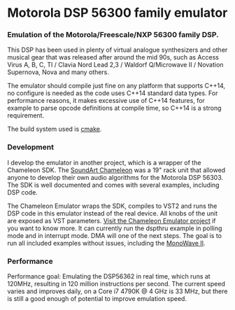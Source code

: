 # Motorola DSP 56300 family emulator

### Emulation of the Motorola/Freescale/NXP 56300 family DSP. 

This DSP has been used in plenty of virtual analogue synthesizers and other musical gear that was released after around the mid 90s, such as Access Virus A, B, C, TI / Clavia Nord Lead 2,3 / Waldorf Q/Microwave II / Novation Supernova, Nova and many others.

The emulator should compile just fine on any platform that supports C++14, no configure is needed as the code uses C++14 standard data types. For performance reasons, it makes excessive use of C++14 features, for example to parse opcode definitions at compile time, so C++14 is a strong requirement.

The build system used is [cmake](https://cmake.org/).

### Development
I  develop the emulator in another project, which is a wrapper of the Chameleon SDK. The [SoundArt Chameleon](https://www.chameleon.synth.net/english/index.shtml) was a 19" rack unit that allowed anyone to develop their own audio algorithms for the Motorola DSP 56303. The SDK is well documented and comes with several examples, including DSP code.

The Chameleon Emulator wraps the SDK, compiles to VST2 and runs the DSP code in this emulator instead of the real device. All knobs of the unit are exposed as VST parameters. [Visit the Chameleon Emulator project](https://github.com/Lyve1981/chameleonEmulator/) if you want to know more.
It can currently run the dspthru example in polling mode and in interrupt mode. DMA will one of the next steps. The goal is to run all included examples without issues, including the [MonoWave II](https://www.chameleon.synth.net/english/skins/monowave2/).

### Performance

Performance goal: Emulating the DSP56362 in real time, which runs at 120MHz, resulting in 120 million instructions per second. The current speed varies and improves daily, on a Core i7 4790K @ 4 GHz is 33 MHz, but there is still a good enough of potential to improve emulation speed.
